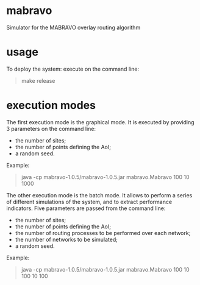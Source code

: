 # mabravo
Simulator for the MABRAVO overlay routing algorithm

# usage

To deploy the system: execute on the command line:
> make release


# execution modes

The first execution mode is the graphical mode.
It is executed by providing 3 parameters on the command line:
- the number of sites;
- the number of points defining the AoI;
- a random seed.

Example:
> java -cp mabravo-1.0.5/mabravo-1.0.5.jar mabravo.Mabravo 100 10 1000

The other execution mode is the batch mode. It allows to perform a series of different simulations of the system, and to extract performance indicators. Five parameters are passed from the command line:
- the number of sites;
- the number of points defining the AoI;
- the number of routing processes to be performed over each network;
- the number of networks to be simulated;
- a random seed.

Example:
> java -cp mabravo-1.0.5/mabravo-1.0.5.jar mabravo.Mabravo 100 10 100 10 100

